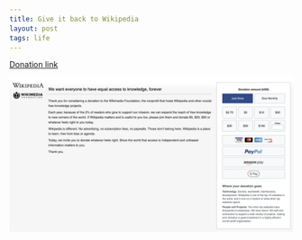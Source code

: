 ```yaml
---
title: Give it back to Wikipedia
layout: post
tags: life
---
```


[Donation link](https://donate.wikimedia.org/w/index.php?title=Special:LandingPage&country=US&uselang=en&utm_medium=spontaneous&utm_source=fr-redir&utm_campaign=spontaneous)

![Wikipedia donation call](/assets/wikipedia-donate.png)